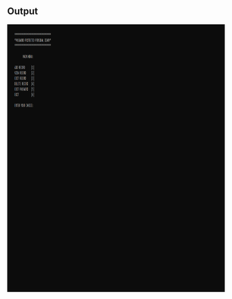 ## Output

<img src="https://github.com/anitakumarijena/M1_March2022/blob/main/5_ImagesAndVideos/Password%20Protected%20Diary.gif" width="1020" height="620">
